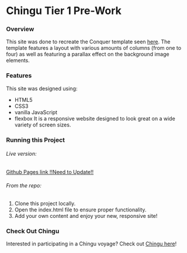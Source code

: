 # Chingu Tier 1 Pre-Work

### Overview
This site was done to recreate the Conquer template seen [here](https://www.free-css.com/free-css-templates/page196/conquer).
The template features a layout with various amounts of columns (from one to four) as well as featuring a parallax effect on the background image elements.

### Features
This site was designed using:
- HTML5
- CSS3
- vanilla JavaScript
- flexbox
It is a responsive website designed to look great on a wide variety of screen sizes.

### Running this Project

###### Live version:

[Github Pages link !!Need to Update!!](https://github.com/whimsicurl-creations/chingu-pre-work/new/master)

###### From the repo:
1. Clone this project locally.
2. Open the index.html file to ensure proper functionality.
3. Add your own content and enjoy your new, responsive site!

### Check Out Chingu
Interested in participating in a Chingu voyage?  Check out [Chingu here](https://chingu.io/)!
